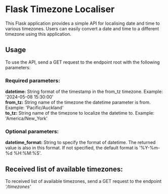 # Flask Timezone Localiser

This Flask application provides a simple API for localising date and time to various timezones. Users can easily convert a date and time to a different timezone using this application.

## Usage
To use the API, send a GET request to the endpoint root with the following parameters:

### Required parameters:
**datetime:** String format of the timestamp in the from_tz timezone. Example: '2024-05-08 15:30:00'\
**from_tz:** String name of the timezone the datetime parameter is from. Example: 'Pacific/Auckland'\
**to_tz:** String name of the timezone to localize the datetime to. Example: 'America/New_York'

### Optional parameters:
**datetime_format:** String to specify the format of datetime. The returned value is also in this format. If not specified, the default format is '%Y-%m-%d %H:%M:%S'.

## Received list of available timezones:
To received list of available timezones, send a GET request to the endpoint *'/timezones'*
